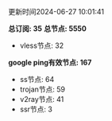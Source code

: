 更新时间2024-06-27 10:01:41

**总订阅: 35**
**总节点: 5550**
- vless节点: 32

**google ping有效节点: 167**
- ss节点: 64
- trojan节点: 59
- v2ray节点: 41
- ssr节点: 3
